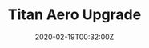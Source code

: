 ---
title: Titan Aero Upgrade
summary: For Reduplicator MK3x		 
tags:
- 3d
date: "2020-02-19T00:32:00Z"


# Optional external URL for project (replaces project detail page).
external_link: /docs/mk3x/page6/

image:
  caption: Titan Aero
  focal_point: Smart
---